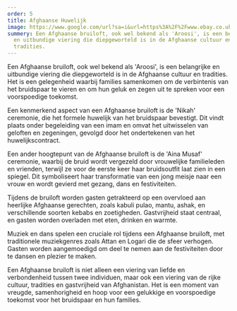 ```yaml
---
order: 5
title: Afghaanse Huwelijk
image: https://www.google.com/url?sa=i&url=https%3A%2F%2Fwww.ebay.co.uk%2Fitm%2F284430033865&psig=AOvVaw3qbN85Z5V3fpM_52tV_zJt&ust=1711447794805000&source=images&cd=vfe&opi=89978449&ved=0CBIQjRxqFwoTCKi_uYCWj4UDFQAAAAAdAAAAABAE
summery: Een Afghaanse bruiloft, ook wel bekend als 'Aroosi', is een belangrijke
  en uitbundige viering die diepgeworteld is in de Afghaanse cultuur en
  tradities.
---
```

Een Afghaanse bruiloft, ook wel bekend als 'Aroosi', is een belangrijke en uitbundige viering die diepgeworteld is in de Afghaanse cultuur en tradities. Het is een gelegenheid waarbij families samenkomen om de verbintenis van het bruidspaar te vieren en om hun geluk en zegen uit te spreken voor een voorspoedige toekomst.

Een kenmerkend aspect van een Afghaanse bruiloft is de 'Nikah' ceremonie, die het formele huwelijk van het bruidspaar bevestigt. Dit vindt plaats onder begeleiding van een imam en omvat het uitwisselen van geloften en zegeningen, gevolgd door het ondertekenen van het huwelijkscontract.

Een ander hoogtepunt van de Afghaanse bruiloft is de 'Aina Musaf' ceremonie, waarbij de bruid wordt vergezeld door vrouwelijke familieleden en vrienden, terwijl ze voor de eerste keer haar bruidsoutfit laat zien in een spiegel. Dit symboliseert haar transformatie van een jong meisje naar een vrouw en wordt gevierd met gezang, dans en festiviteiten.

Tijdens de bruiloft worden gasten getrakteerd op een overvloed aan heerlijke Afghaanse gerechten, zoals kabuli pulao, mantu, ashak, en verschillende soorten kebabs en zoetigheden. Gastvrijheid staat centraal, en gasten worden overladen met eten, drinken en warmte.

Muziek en dans spelen een cruciale rol tijdens een Afghaanse bruiloft, met traditionele muziekgenres zoals Attan en Logari die de sfeer verhogen. Gasten worden aangemoedigd om deel te nemen aan de festiviteiten door te dansen en plezier te maken.

Een Afghaanse bruiloft is niet alleen een viering van liefde en verbondenheid tussen twee individuen, maar ook een viering van de rijke cultuur, tradities en gastvrijheid van Afghanistan. Het is een moment van vreugde, samenhorigheid en hoop voor een gelukkige en voorspoedige toekomst voor het bruidspaar en hun families.